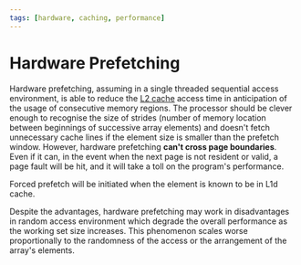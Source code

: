 ```yaml
---
tags: [hardware, caching, performance]
---
```


# Hardware Prefetching

Hardware prefetching, assuming in a single threaded sequential access
environment, is able to reduce the [L2 cache](202403191017.md) access time in
anticipation of the usage of consecutive memory regions. The processor should be
clever enough to recognise the size of strides (number of memory location
between beginnings of successive array elements) and doesn't fetch unnecessary
cache lines if the element size is smaller than the prefetch window. However,
hardware prefetching **can't cross page boundaries**. Even if it can, in the
event when the next page is not resident or valid, a page fault will be hit, and
it will take a toll on the program's performance.

Forced prefetch will be initiated when the element is known to be in L1d cache.

Despite the advantages, hardware prefetching may work in disadvantages in random
access environment which degrade the overall performance as the working set size
increases. This phenomenon scales worse proportionally to the randomness of the
access or the arrangement of the array's elements.
